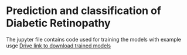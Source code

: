 # Prediction and classification of Diabetic Retinopathy

The jupyter file contains code used for training the models with example usge
[Drive link to download trained models](https://drive.google.com/drive/folders/15gvOAYJ1WUjSXs0oC-sHv5GSlzl0kNdp?usp=sharing)
